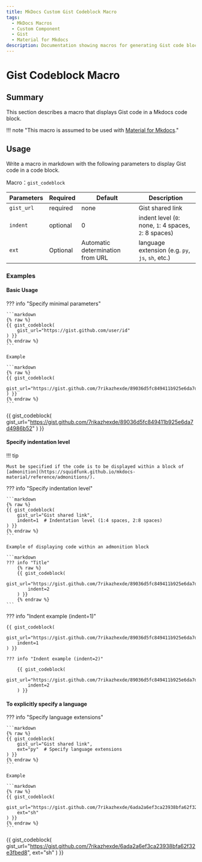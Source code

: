 ```yaml
---
title: MkDocs Custom Gist Codeblock Macro
tags:
  - MkDocs Macros
  - Custom Component
  - Gist
  - Material for Mkdocs
description: Documentation showing macros for generating Gist code blocks using the MkDocs Macros Plugin
---
```


# Gist Codeblock Macro

## Summary

This section describes a macro that displays Gist code in a Mkdocs code block.

!!! note "This macro is assumed to be used with [Material for Mkdocs](https://squidfunk.github.io/mkdocs-material/)."

## Usage

Write a macro in markdown with the following parameters to display Gist code in a code block.

Macro：`gist_codeblock`

| Parameters | Required | Default | Description |
|-----------|------|------------|------|
| `gist_url` | required | none | Gist shared link |
| `indent` | optional | 0 | indent level (`0`: none, `1`: 4 spaces, `2`: 8 spaces) |
| `ext` | Optional | Automatic determination from URL | language extension (e.g. `py`, `js`, `sh`, etc.) |

### Examples

#### Basic Usage

??? info "Specify minimal parameters"

    ```markdown
    {% raw %}
    {{ gist_codeblock(
        gist_url="https://gist.github.com/user/id"
    ) }}
    {% endraw %}
    ```

    Example

    ```markdown
    {% raw %}
    {{ gist_codeblock(
        gist_url="https://gist.github.com/7rikazhexde/89036d5fc849411b925e6da7d4986b52"
    ) }}
    {% endraw %}
    ```

{{ gist_codeblock(
    gist_url="https://gist.github.com/7rikazhexde/89036d5fc849411b925e6da7d4986b52"
) }}

#### Specify indentation level

!!! tip

    Must be specified if the code is to be displayed within a block of [admonition](https://squidfunk.github.io/mkdocs-material/reference/admonitions/).

??? info "Specify indentation level"

    ```markdown
    {% raw %}
    {{ gist_codeblock(
        gist_url="Gist shared link",
        indent=1  # Indentation level (1:4 spaces, 2:8 spaces)
    ) }}
    {% endraw %}
    ```

    Example of displaying code within an admonition block

    ```markdown
    ??? info "Title"
        {% raw %}
        {{ gist_codeblock(
            gist_url="https://gist.github.com/7rikazhexde/89036d5fc849411b925e6da7d4986b52",
            indent=2
        ) }}
        {% endraw %}
    ```

??? info "Indent example (indent=1)"

    {{ gist_codeblock(
        gist_url="https://gist.github.com/7rikazhexde/89036d5fc849411b925e6da7d4986b52",
        indent=1
    ) }}

    ??? info "Indent example (indent=2)"

        {{ gist_codeblock(
            gist_url="https://gist.github.com/7rikazhexde/89036d5fc849411b925e6da7d4986b52",
            indent=2
        ) }}

#### To explicitly specify a language

??? info "Specify language extensions"

    ```markdown
    {% raw %}
    {{ gist_codeblock(
        gist_url="Gist shared link",
        ext="py"  # Specify language extensions
    ) }}
    {% endraw %}
    ```

    Example

    ```markdown
    {% raw %}
    {{ gist_codeblock(
        gist_url="https://gist.github.com/7rikazhexde/6ada2a6ef3ca23938bfa62f32e3fbed8",
        ext="sh"
    ) }}
    {% endraw %}
    ```

{{ gist_codeblock(
    gist_url="https://gist.github.com/7rikazhexde/6ada2a6ef3ca23938bfa62f32e3fbed8",
    ext="sh"
) }}
